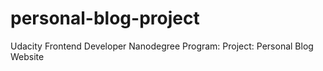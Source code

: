 # personal-blog-project
Udacity Frontend Developer Nanodegree Program: Project: Personal Blog Website
